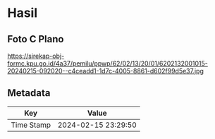 # Hasil

## Foto C Plano

https://sirekap-obj-formc.kpu.go.id/4a37/pemilu/ppwp/62/02/13/20/01/6202132001015-20240215-092020--c4ceadd1-1d7c-4005-8861-d602f99d5e37.jpg


## Metadata

| Key        | Value               |
| ---------- | ------------------- |
| Time Stamp | 2024-02-15 23:29:50 |



